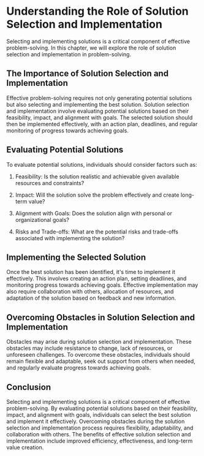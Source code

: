 Understanding the Role of Solution Selection and Implementation
================================================================================================================

Selecting and implementing solutions is a critical component of effective problem-solving. In this chapter, we will explore the role of solution selection and implementation in problem-solving.

The Importance of Solution Selection and Implementation
-------------------------------------------------------

Effective problem-solving requires not only generating potential solutions but also selecting and implementing the best solution. Solution selection and implementation involve evaluating potential solutions based on their feasibility, impact, and alignment with goals. The selected solution should then be implemented effectively, with an action plan, deadlines, and regular monitoring of progress towards achieving goals.

Evaluating Potential Solutions
------------------------------

To evaluate potential solutions, individuals should consider factors such as:

1. Feasibility: Is the solution realistic and achievable given available resources and constraints?

2. Impact: Will the solution solve the problem effectively and create long-term value?

3. Alignment with Goals: Does the solution align with personal or organizational goals?

4. Risks and Trade-offs: What are the potential risks and trade-offs associated with implementing the solution?

Implementing the Selected Solution
----------------------------------

Once the best solution has been identified, it's time to implement it effectively. This involves creating an action plan, setting deadlines, and monitoring progress towards achieving goals. Effective implementation may also require collaboration with others, allocation of resources, and adaptation of the solution based on feedback and new information.

Overcoming Obstacles in Solution Selection and Implementation
-------------------------------------------------------------

Obstacles may arise during solution selection and implementation. These obstacles may include resistance to change, lack of resources, or unforeseen challenges. To overcome these obstacles, individuals should remain flexible and adaptable, seek out support from others when needed, and regularly evaluate progress towards achieving goals.

Conclusion
----------

Selecting and implementing solutions is a critical component of effective problem-solving. By evaluating potential solutions based on their feasibility, impact, and alignment with goals, individuals can select the best solution and implement it effectively. Overcoming obstacles during the solution selection and implementation process requires flexibility, adaptability, and collaboration with others. The benefits of effective solution selection and implementation include improved efficiency, effectiveness, and long-term value creation.
